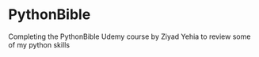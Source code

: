 # PythonBible
Completing the PythonBible Udemy course by Ziyad Yehia to review some of my python skills
